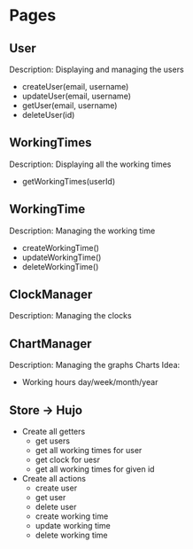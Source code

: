 # Pages
## User
Description: Displaying and managing the users
 - createUser(email, username)
 - updateUser(email, username)
 - getUser(email, username)
 - deleteUser(id)
## WorkingTimes
Description: Displaying all the working times
 - getWorkingTimes(userId)
## WorkingTime
Description: Managing the working time
 - createWorkingTime()
 - updateWorkingTime()
 - deleteWorkingTime()
## ClockManager
Description: Managing the clocks
## ChartManager
Description: Managing the graphs
Charts Idea:
 - Working hours day/week/month/year

## Store -> Hujo
- Create all getters
  - get users
  - get all working times for user
  - get clock for uesr
  - get all working times for given id
- Create all actions
  - create user
  - get user
  - delete user
  - create working time
  - update working time 
  - delete working time
